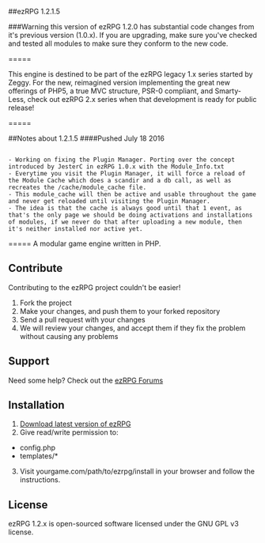 ##ezRPG 1.2.1.5

###Warning this version of ezRPG 1.2.0 has substantial code changes from it's previous version (1.0.x). If you are upgrading, make sure you've checked and tested all modules to make sure they conform to the new code.

=====

This engine is destined to be part of the ezRPG legacy 1.x series started by Zeggy. For the new, reimagined version implementing the great new offerings of PHP5, a true MVC structure, PSR-0 compliant, and Smarty-Less, check out ezRPG 2.x series when that development is ready for public release!

=====

##Notes about 1.2.1.5
####Pushed July 18 2016
```

- Working on fixing the Plugin Manager. Porting over the concept introduced by JesterC in ezRPG 1.0.x with the Module_Info.txt
- Everytime you visit the Plugin Manager, it will force a reload of the Module Cache which does a scandir and a db call, as well as recreates the /cache/module_cache file.
- This module_cache will then be active and usable throughout the game and never get reloaded until visiting the Plugin Manager.
- The idea is that the cache is always good until that 1 event, as that's the only page we should be doing activations and installations of modules, if we never do that after uploading a new module, then it's neither installed nor active yet.

```
=====
A modular game engine written in PHP.

## Contribute
Contributing to the ezRPG project couldn't be easier!

1. Fork the project
2. Make your changes, and push them to your forked repository
3. Send a pull request with your changes
4. We will review your changes, and accept them if they fix the problem without causing any problems

## Support
Need some help? Check out the [ezRPG Forums](http://www.ezrpgproject.net/)

## Installation

1. [Download latest version of ezRPG](https://github.com/ezrpg/ezRPG-1.2.x/tags)
2. Give read/write permission to:
  * config.php
  * templates/*
3. Visit yourgame.com/path/to/ezrpg/install in your browser and follow the instructions.

## License

ezRPG 1.2.x is open-sourced software licensed under the GNU GPL v3 license.


